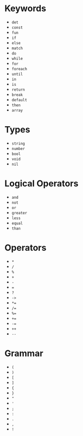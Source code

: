 # Keywords
- `det`
- `const`
- `fun`
- `if`
- `else`
- `match`
- `do`
- `while`
- `for`
- `foreach`
- `until`
- `in`
- `is`
- `return`
- `break`
- `default`
- `then`
- `array`

# Types
- `string`
- `number`
- `bool`
- `void`
- `nil`

# Logical Operators
- `and`
- `not`
- `or`
- `greater`
- `less`
- `equal`
- `than`

# Operators
- `*`
- `/`
- `%`
- `+`
- `-`
- `=`
- `?`
- `->`
- `*=`
- `/=`
- `%=`
- `+=`
- `-=`
- `++`
- `--`

# Grammar
- `(`
- `)`
- `[`
- `]`
- `{`
- `}`
- `"`
- `'`
- `;`
- `:`
- `.`
- `,`
- `!`
